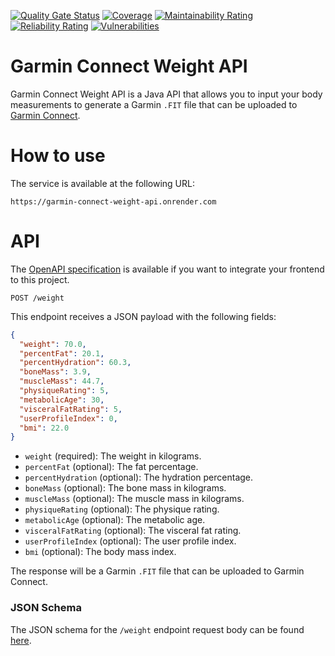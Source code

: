 [![Quality Gate Status](https://sonarcloud.io/api/project_badges/measure?project=marcelorodrigo_garmin-connect-weight-api&metric=alert_status)](https://sonarcloud.io/summary/new_code?id=marcelorodrigo_garmin-connect-weight-api)
[![Coverage](https://sonarcloud.io/api/project_badges/measure?project=marcelorodrigo_garmin-connect-weight-api&metric=coverage)](https://sonarcloud.io/summary/new_code?id=marcelorodrigo_garmin-connect-weight-api)
[![Maintainability Rating](https://sonarcloud.io/api/project_badges/measure?project=marcelorodrigo_garmin-connect-weight-api&metric=sqale_rating)](https://sonarcloud.io/summary/new_code?id=marcelorodrigo_garmin-connect-weight-api)
[![Reliability Rating](https://sonarcloud.io/api/project_badges/measure?project=marcelorodrigo_garmin-connect-weight-api&metric=reliability_rating)](https://sonarcloud.io/summary/new_code?id=marcelorodrigo_garmin-connect-weight-api)
[![Vulnerabilities](https://sonarcloud.io/api/project_badges/measure?project=marcelorodrigo_garmin-connect-weight-api&metric=vulnerabilities)](https://sonarcloud.io/summary/new_code?id=marcelorodrigo_garmin-connect-weight-api)

# Garmin Connect Weight API

Garmin Connect Weight API is a Java API that allows you to input your body measurements to generate a Garmin `.FIT` file
that can be uploaded to [Garmin Connect](https://connect.garmin.com).

# How to use

The service is available at the following URL:

```
https://garmin-connect-weight-api.onrender.com
```

# API
The [OpenAPI specification](doc/openapi.yml) is available if you want to integrate your frontend to this project.

```
POST /weight
```

This endpoint receives a JSON payload with the following fields:

```json
{
  "weight": 70.0,
  "percentFat": 20.1,
  "percentHydration": 60.3,
  "boneMass": 3.9,
  "muscleMass": 44.7,
  "physiqueRating": 5,
  "metabolicAge": 30,
  "visceralFatRating": 5,
  "userProfileIndex": 0,
  "bmi": 22.0
}
```

- `weight` (required): The weight in kilograms.
- `percentFat` (optional): The fat percentage.
- `percentHydration` (optional): The hydration percentage.
- `boneMass` (optional): The bone mass in kilograms.
- `muscleMass` (optional): The muscle mass in kilograms.
- `physiqueRating` (optional): The physique rating.
- `metabolicAge` (optional): The metabolic age.
- `visceralFatRating` (optional): The visceral fat rating.
- `userProfileIndex` (optional): The user profile index.
- `bmi` (optional): The body mass index.


The response will be a Garmin `.FIT` file that can be uploaded to Garmin Connect.

### JSON Schema
The JSON schema for the `/weight` endpoint request body can be found [here](doc/json-schema.json).


